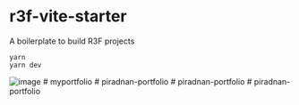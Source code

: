 # r3f-vite-starter
A boilerplate to build R3F projects

```
yarn
yarn dev
```


![image](https://user-images.githubusercontent.com/6551176/221732091-23ee52cb-4150-42fa-b998-43628d7a6b0d.png)
#   m y p o r t f o l i o  
 #   p i r a d n a n - p o r t f o l i o  
 #   p i r a d n a n - p o r t f o l i o  
 #   p i r a d n a n - p o r t f o l i o  
 
